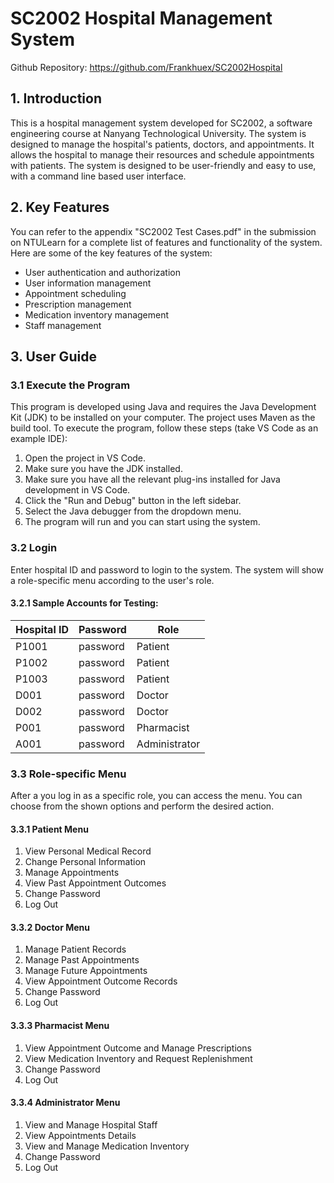 # SC2002 Hospital Management System
Github Repository: https://github.com/Frankhuex/SC2002Hospital
## 1. Introduction
This is a hospital management system developed for SC2002, a software engineering course at Nanyang Technological University. The system is designed to manage the hospital's patients, doctors, and appointments. It allows the hospital to manage their resources and schedule appointments with patients. The system is designed to be user-friendly and easy to use, with a command line based user interface.

## 2. Key Features
You can refer to the appendix "SC2002 Test Cases.pdf" in the submission on NTULearn for a complete list of features and functionality of the system. Here are some of the key features of the system:
- User authentication and authorization
- User information management
- Appointment scheduling
- Prescription management
- Medication inventory management
- Staff management

## 3. User Guide
### 3.1 Execute the Program
This program is developed using Java and requires the Java Development Kit (JDK) to be installed on your computer. The project uses Maven as the build tool. To execute the program, follow these steps (take VS Code as an example IDE):
1. Open the project in VS Code.
2. Make sure you have the JDK installed.
3. Make sure you have all the relevant plug-ins installed for Java development in VS Code.
4. Click the "Run and Debug" button in the left sidebar.
5. Select the Java debugger from the dropdown menu.
6. The program will run and you can start using the system.

### 3.2 Login
Enter hospital ID and password to login to the system. The system will show a role-specific menu according to the user's role.
#### 3.2.1 Sample Accounts for Testing:
| Hospital ID | Password | Role |
|-------------|----------|------|
| P1001       | password | Patient |
| P1002       | password | Patient |
| P1003       | password | Patient |
| D001        | password | Doctor |
| D002        | password | Doctor |
| P001        | password | Pharmacist |
| A001        | password | Administrator |

### 3.3 Role-specific Menu
After a you log in as a specific role, you can access the menu. You can choose from the shown options and perform the desired action.
#### 3.3.1 Patient Menu
1. View Personal Medical Record
2. Change Personal Information
3. Manage Appointments
4. View Past Appointment Outcomes
5. Change Password
0. Log Out

#### 3.3.2 Doctor Menu
1. Manage Patient Records
2. Manage Past Appointments
3. Manage Future Appointments
4. View Appointment Outcome Records
5. Change Password
0. Log Out

#### 3.3.3 Pharmacist Menu
1. View Appointment Outcome and Manage Prescriptions
2. View Medication Inventory and Request Replenishment
3. Change Password
0. Log Out

#### 3.3.4 Administrator Menu
1. View and Manage Hospital Staff
2. View Appointments Details
3. View and Manage Medication Inventory
4. Change Password
0. Log Out
